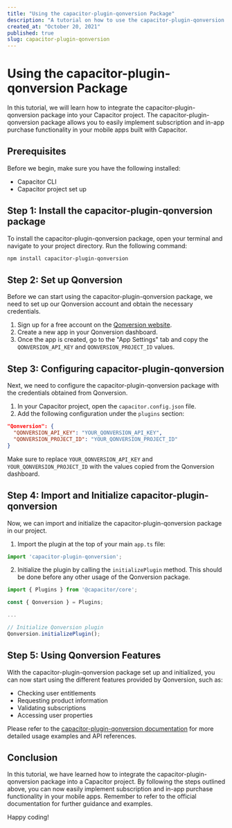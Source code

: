 ```yaml
---
title: "Using the capacitor-plugin-qonversion Package"
description: "A tutorial on how to use the capacitor-plugin-qonversion package in your Capacitor project"
created_at: "October 20, 2021"
published: true
slug: capacitor-plugin-qonversion
---
```


# Using the capacitor-plugin-qonversion Package

In this tutorial, we will learn how to integrate the capacitor-plugin-qonversion package into your Capacitor project. The capacitor-plugin-qonversion package allows you to easily implement subscription and in-app purchase functionality in your mobile apps built with Capacitor.

## Prerequisites

Before we begin, make sure you have the following installed:

- Capacitor CLI
- Capacitor project set up

## Step 1: Install the capacitor-plugin-qonversion package

To install the capacitor-plugin-qonversion package, open your terminal and navigate to your project directory. Run the following command:

```bash
npm install capacitor-plugin-qonversion
```

## Step 2: Set up Qonversion

Before we can start using the capacitor-plugin-qonversion package, we need to set up our Qonversion account and obtain the necessary credentials.

1. Sign up for a free account on the [Qonversion website](https://qonversion.io/).
2. Create a new app in your Qonversion dashboard.
3. Once the app is created, go to the "App Settings" tab and copy the `QONVERSION_API_KEY` and `QONVERSION_PROJECT_ID` values.

## Step 3: Configuring capacitor-plugin-qonversion

Next, we need to configure the capacitor-plugin-qonversion package with the credentials obtained from Qonversion.

1. In your Capacitor project, open the `capacitor.config.json` file.
2. Add the following configuration under the `plugins` section:

```json
"Qonversion": {
  "QONVERSION_API_KEY": "YOUR_QONVERSION_API_KEY",
  "QONVERSION_PROJECT_ID": "YOUR_QONVERSION_PROJECT_ID"
}
```

Make sure to replace `YOUR_QONVERSION_API_KEY` and `YOUR_QONVERSION_PROJECT_ID` with the values copied from the Qonversion dashboard.

## Step 4: Import and Initialize capacitor-plugin-qonversion

Now, we can import and initialize the capacitor-plugin-qonversion package in our project.

1. Import the plugin at the top of your main `app.ts` file:

```typescript
import 'capacitor-plugin-qonversion';
```

2. Initialize the plugin by calling the `initializePlugin` method. This should be done before any other usage of the Qonversion package.

```typescript
import { Plugins } from '@capacitor/core';

const { Qonversion } = Plugins;

...

// Initialize Qonversion plugin
Qonversion.initializePlugin();
```

## Step 5: Using Qonversion Features

With the capacitor-plugin-qonversion package set up and initialized, you can now start using the different features provided by Qonversion, such as:

- Checking user entitlements
- Requesting product information
- Validating subscriptions
- Accessing user properties

Please refer to the [capacitor-plugin-qonversion documentation](https://github.com/qonversion/capacitor-plugin-qonversion) for more detailed usage examples and API references.

## Conclusion

In this tutorial, we have learned how to integrate the capacitor-plugin-qonversion package into a Capacitor project. By following the steps outlined above, you can now easily implement subscription and in-app purchase functionality in your mobile apps. Remember to refer to the official documentation for further guidance and examples.

Happy coding!